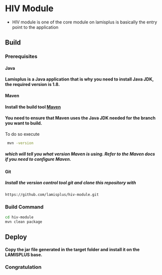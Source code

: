 # HIV Module
* HIV module is one of the core module on lamisplus is basically the entry point to the application

## Build

### Prerequisites

#### Java

####  Lamisplus is a Java application that is why you need to install Java JDK, the required version is 1.8.

#### Maven
#### Install the build tool [Maven](https://maven.apache.org/install.html)
#### You need to ensure that Maven uses the Java JDK needed for the branch you want to build.

To do so execute

```bash
 mvn -version
```

##### which will tell you what version Maven is using. Refer to the Maven docs if you need to configure Maven.

#### Git
##### Install the version control tool git and clone this repository with

```bash
https://github.com/lamisplus/hiv-module.git
```
### Build Command
```bash
cd hiv-module
mvn clean package
```

## Deploy
#### Copy the jar file generated in the target folder and install it on the LAMISPLUS base.
###  Congratulation
